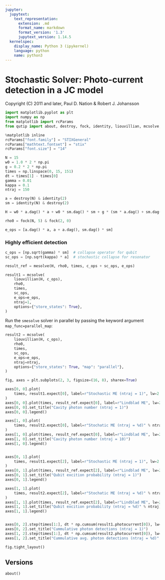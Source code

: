 ```yaml
---
jupyter:
  jupytext:
    text_representation:
      extension: .md
      format_name: markdown
      format_version: '1.3'
      jupytext_version: 1.14.5
  kernelspec:
    display_name: Python 3 (ipykernel)
    language: python
    name: python3
---
```


# Stochastic Solver: Photo-current detection in a JC model


Copyright (C) 2011 and later, Paul D. Nation & Robert J. Johansson

```python
import matplotlib.pyplot as plt
import numpy as np
from matplotlib import rcParams
from qutip import about, destroy, fock, identity, liouvillian, mcsolve, mesolve

%matplotlib inline
rcParams["font.family"] = "STIXGeneral"
rcParams["mathtext.fontset"] = "stix"
rcParams["font.size"] = "14"
```

```python
N = 15
w0 = 1.0 * 2 * np.pi
g = 0.2 * 2 * np.pi
times = np.linspace(0, 15, 151)
dt = times[1] - times[0]
gamma = 0.01
kappa = 0.1
ntraj = 150
```

```python
a = destroy(N) & identity(2)
sm = identity(N) & destroy(2)
```

```python
H = w0 * a.dag() * a + w0 * sm.dag() * sm + g * (sm * a.dag() + sm.dag() * a)
```

```python
rho0 = fock(N, 5) & fock(2, 0)
```

```python
e_ops = [a.dag() * a, a + a.dag(), sm.dag() * sm]
```

### Highly efficient detection

```python
c_ops = [np.sqrt(gamma) * sm]  # collapse operator for qubit
sc_ops = [np.sqrt(kappa) * a]  # stochastic collapse for resonator
```

```python
result_ref = mesolve(H, rho0, times, c_ops + sc_ops, e_ops)
```

```python
result1 = mcsolve(
    liouvillian(H, c_ops),
    rho0,
    times,
    sc_ops,
    e_ops=e_ops,
    ntraj=1,
    options={"store_states": True},
)
```

Run the `smesolve` solver in parallel by passing the keyword argument `map_func=parallel_map`:

```python
result2 = mcsolve(
    liouvillian(H, c_ops),
    rho0,
    times,
    sc_ops,
    e_ops=e_ops,
    ntraj=ntraj,
    options={"store_states": True, "map": "parallel"},
)
```

```python
fig, axes = plt.subplots(2, 3, figsize=(16, 8), sharex=True)

axes[0, 0].plot(
    times, result1.expect[0], label=r"Stochastic ME (ntraj = 1)", lw=2
)
axes[0, 0].plot(times, result_ref.expect[0], label=r"Lindblad ME", lw=2)
axes[0, 0].set_title("Cavity photon number (ntraj = 1)")
axes[0, 0].legend()

axes[1, 0].plot(
    times, result2.expect[0], label=r"Stochatic ME (ntraj = %d)" % ntraj, lw=2
)
axes[1, 0].plot(times, result_ref.expect[0], label=r"Lindblad ME", lw=2)
axes[1, 0].set_title("Cavity photon number (ntraj = 10)")
axes[1, 0].legend()


axes[0, 1].plot(
    times, result1.expect[2], label=r"Stochastic ME (ntraj = 1)", lw=2
)
axes[0, 1].plot(times, result_ref.expect[2], label=r"Lindblad ME", lw=2)
axes[0, 1].set_title("Qubit excition probability (ntraj = 1)")
axes[0, 1].legend()

axes[1, 1].plot(
    times, result2.expect[2], label=r"Stochatic ME (ntraj = %d)" % ntraj, lw=2
)
axes[1, 1].plot(times, result_ref.expect[2], label=r"Lindblad ME", lw=2)
axes[1, 1].set_title("Qubit excition probability (ntraj = %d)" % ntraj)
axes[1, 1].legend()


axes[0, 2].step(times[1:], dt * np.cumsum(result1.photocurrent[0]), lw=2)
axes[0, 2].set_title("Cummulative photon detections (ntraj = 1)")
axes[1, 2].step(times[1:], dt * np.cumsum(result2.photocurrent[0]), lw=2)
axes[1, 2].set_title("Cummulative avg. photon detections (ntraj = %d)" % ntraj)

fig.tight_layout()
```

## Versions

```python
about()
```

